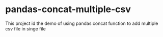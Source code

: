 # pandas-concat-multiple-csv

This project id the demo of using pandas concat function to add multiple csv file in singe file
